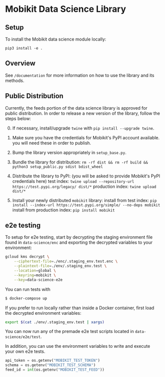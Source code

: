 # Mobikit Data Science Library

## Setup

To install the Mobikit data science module locally:

```
pip3 install -e .
```

## Overview

See `/documentation` for more information on how to use the library and its methods.

## Public Distribution

Currently, the feeds portion of the data science library is approved for public distribution. In order to release a new version of the library, follow the steps below:

0. If necessary, install/upgrade `twine` with `pip install --upgrade twine`.

1. Make sure you have the credentials for Mobikit's PyPl account available. you will need these in order to publish.

1. Bump the library version appropriately in `setup_base.py`.

1. Bundle the library for distribution:
   `rm -rf dist && rm -rf build && python3 setup_public.py sdist bdist_wheel`

1. Distribute the library to PyPl: (you will be asked to provide Mobikit's PyPl credentials here)
   test index: `twine upload --repository-url https://test.pypi.org/legacy/ dist/*`
   production index: `twine upload dist/*`

1. Install your newly distributed `mobikit` library:
   install from test index: `pip install --index-url https://test.pypi.org/simple/ --no-deps mobikit`
   install from production index: `pip install mobikit`

## e2e testing

To setup for e2e testing, start by decrypting the staging environment file found in `data-science/enc` and exporting the decrypted variables to your environment:

```sh
gcloud kms decrypt \
    --ciphertext-file=./enc/.staging_env.test.enc \
    --plaintext-file=./env/.staging_env.test \
    --location=global \
    --keyring=mobikit \
    --key=data-science-e2e
```

You can run tests with

```sh
$ docker-compose up
```

If you prefer to run locally rather than inside a Docker container,
first load the decrypted environment variables:

```sh
export $(cat ./env/.staging_env.test | xargs)
```

You can now run any of the premade e2e test scripts located in `data-science/e2e/test`.

In addition, you can use the environment variables to write and execute your own e2e tests.

```python
api_token = os.getenv("MOBIKIT_TEST_TOKEN")
schema = os.getenv("MOBIKIT_TEST_SCHEMA")
feed_id = int(os.getenv("MOBIKIT_TEST_FEED"))
```
